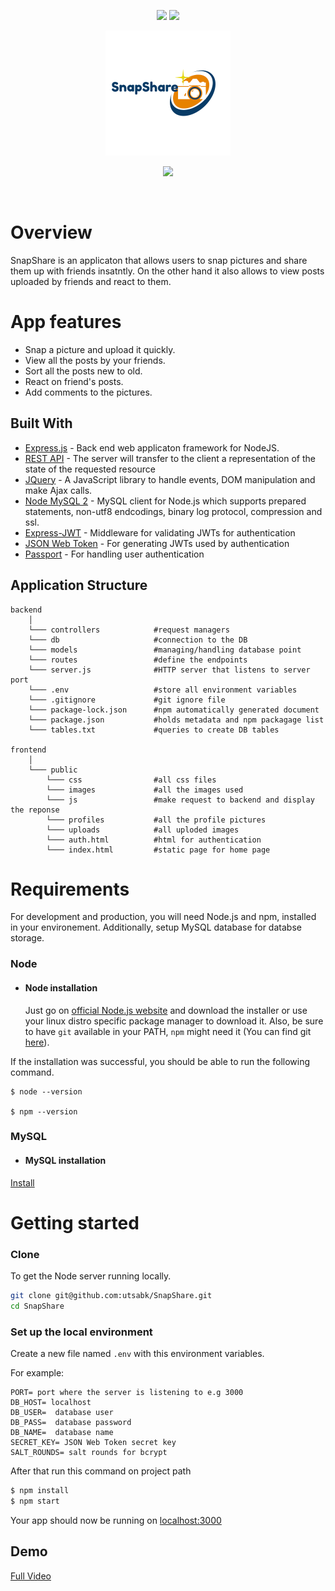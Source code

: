 <p align="center">

<a href="https://github.com/utsabk/SnapShare/graphs/contributors" alt="Contributors">
    <img src="https://img.shields.io/github/contributors/badges/shields" /></a>

<a href="https://www.gnu.org/licenses/gpl-3.0" alt="Contributors">
    <img src="https://img.shields.io/badge/License-GPLv3-blue.svg" /></a>


</p>

<!-- PROJECT LOGO -->
<p align="center">
    <a href="http://">
        <img src="logo.png" >
    </a>
</p>

<!-- PROJECT DEMO -->
<p align="center">
    <a href="http://">
        <img src="./public/demo/snapshare.gif" >
    </a>
</p>


<br>

# Overview
SnapShare is an applicaton that allows users to snap pictures and share them up with friends insatntly.
On the other hand it also allows to view posts uploaded by friends and react to them.

# App features
* Snap a picture and upload it quickly.
* View all the posts by your friends.
* Sort all the posts new to old.
* React on friend's posts.
* Add comments to the pictures.


## Built With

- [Express.js](https://expressjs.com/) - Back end web applicaton framework for NodeJS.
- [REST API](https://restfulapi.net/) - The server will transfer to the client a representation of the state of the requested resource
- [JQuery](https://jquery.com) - A JavaScript library to handle events, DOM manipulation and make Ajax calls.
- [Node MySQL 2](https://github.com/sidorares/node-mysql2) - MySQL client for Node.js which supports prepared statements, non-utf8 endcodings, binary log protocol, compression and ssl.
- [Express-JWT](https://github.com/auth0/express-jwt) - Middleware for validating JWTs for authentication
- [JSON Web Token](https://github.com/auth0/node-jsonwebtoken) - For generating JWTs used by authentication
- [Passport](https://github.com/jaredhanson/passport) - For handling user authentication

## Application Structure


```
backend
    │
    └─── controllers            #request managers
    └─── db                     #connection to the DB
    └─── models                 #managing/handling database point            
    └─── routes                 #define the endpoints
    └─── server.js              #HTTP server that listens to server port
    └─── .env                   #store all environment variables
    └─── .gitignore             #git ignore file
    └─── package-lock.json      #npm automatically generated document
    └─── package.json           #holds metadata and npm packagage list
    └─── tables.txt             #queries to create DB tables

frontend
    │
    └─── public
        └─── css                #all css files
        └─── images             #all the images used
        └─── js                 #make request to backend and display the reponse    
        └─── profiles           #all the profile pictures
        └─── uploads            #all uploded images
        └─── auth.html          #html for authentication
        └─── index.html         #static page for home page

```

<!-- GETTING STARTED -->
# Requirements
For development and production, you will need Node.js and npm, installed in your environement. Additionally, setup MySQL database for databse storage.

### Node
- #### Node installation

  Just go on [official Node.js website](https://nodejs.org/) and download the installer or use your linux distro specific package manager to download it.
Also, be sure to have `git` available in your PATH, `npm` might need it (You can find git [here](https://git-scm.com/)).

If the installation was successful, you should be able to run the following command.

    $ node --version

    $ npm --version
    
### MySQL
- #### MySQL installation
 [Install](https://dev.mysql.com/doc/mysql-installation-excerpt/8.0/en/windows-install-archive.html)

 # Getting started

### Clone

To get the Node server running locally.

```sh
git clone git@github.com:utsabk/SnapShare.git
cd SnapShare
```
### Set up the local environment
Create a new file named `.env` with this environment variables.

   For example:
```
PORT= port where the server is listening to e.g 3000
DB_HOST= localhost
DB_USER=  database user
DB_PASS=  database password
DB_NAME=  database name
SECRET_KEY= JSON Web Token secret key
SALT_ROUNDS= salt rounds for bcrypt
```

After that run this command on project path

```sh
$ npm install
$ npm start
```
Your app should now be running on [localhost:3000](http://localhost:3000/)

## Demo


[Full Video](https://youtu.be/RQE2pXkcyMk)
